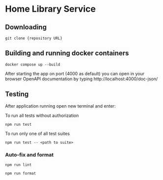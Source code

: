 # Home Library Service

## Downloading

```
git clone {repository URL}
```

## Building and running docker containers

```
docker compose up --build
```

After starting the app on port (4000 as default) you can open
in your browser OpenAPI documentation by typing http://localhost:4000/doc-json/

## Testing

After application running open new terminal and enter:

To run all tests without authorization

```
npm run test
```

To run only one of all test suites

```
npm run test -- <path to suite>
```

### Auto-fix and format

```
npm run lint
```

```
npm run format
```
